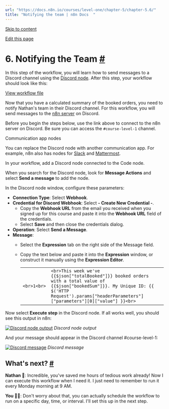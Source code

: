 ```yaml
---
url: "https://docs.n8n.io/courses/level-one/chapter-5/chapter-5.6/"
title: "Notifying the team | n8n Docs  "
---
```


[Skip to content](https://docs.n8n.io/courses/level-one/chapter-5/chapter-5.6/#6-notifying-the-team)

[Edit this page](https://github.com/n8n-io/n8n-docs/edit/main/docs/courses/level-one/chapter-5/chapter-5.6.md "Edit this page")

# 6\. Notifying the Team [\#](https://docs.n8n.io/courses/level-one/chapter-5/chapter-5.6/\#6-notifying-the-team "Permanent link")

In this step of the workflow, you will learn how to send messages to a Discord channel using the [Discord node](https://docs.n8n.io/integrations/builtin/app-nodes/n8n-nodes-base.discord/). After this step, your workflow should look like this:

[View workflow file](https://docs.n8n.io/_workflows//courses/level-one/chapter-5/chapter-5.6.json)

Now that you have a calculated summary of the booked orders, you need to notify Nathan's team in their Discord channel. For this workflow, you will send messages to the [n8n server](https://discord.gg/G98WXzsjky) on Discord.

Before you begin the steps below, use the link above to connect to the n8n server on Discord. Be sure you can access the `#course-level-1` channel.

Communication app nodes

You can replace the Discord node with another communication app. For example, n8n also has nodes for [Slack](https://docs.n8n.io/integrations/builtin/app-nodes/n8n-nodes-base.slack/) and [Mattermost](https://docs.n8n.io/integrations/builtin/app-nodes/n8n-nodes-base.mattermost/).

In your workflow, add a Discord node connected to the Code node.

When you search for the Discord node, look for **Message Actions** and select **Send a message** to add the node.

In the Discord node window, configure these parameters:

- **Connection Type**: Select **Webhook**.
- **Credential for Discord Webhook**: Select **\- Create New Credential -**.
  - Copy the **Webhook URL** from the email you received when you signed up for this course and paste it into the **Webhook URL** field of the credentials.
  - Select **Save** and then close the credentials dialog.
- **Operation**: Select **Send a Message**.
- **Message**:
  - Select the **Expression** tab on the right side of the Message field.
  - Copy the text below and paste it into the **Expression** window, or construct it manually using the **Expression Editor**.



    |     |     |
    | --- | --- |
    | ```<br>1<br>``` | ```<br>This week we've {{$json["totalBooked"]}} booked orders with a total value of {{$json["bookedSum"]}}. My Unique ID: {{ $('HTTP Request').params["headerParameters"]["parameters"][0]["value"] }}<br>``` |

Now select **Execute step** in the Discord node. If all works well, you should see this output in n8n:

[![Discord node output](https://docs.n8n.io/_images/courses/level-one/chapter-five/l1-c5-5-6-discord-output.png)](https://docs.n8n.io/_images/courses/level-one/chapter-five/l1-c5-5-6-discord-output.png) _Discord node output_

And your message should appear in the Discord channel #course-level-1:

[![Discord message](https://docs.n8n.io/_images/courses/level-one/chapter-two/discord-output.png)](https://docs.n8n.io/_images/courses/level-one/chapter-two/discord-output.png) _Discord message_

## What's next? [\#](https://docs.n8n.io/courses/level-one/chapter-5/chapter-5.6/\#whats-next "Permanent link")

**Nathan 🙋**: Incredible, you've saved me hours of tedious work already! Now I can execute this workflow when I need it. I just need to remember to run it every Monday morning at 9 AM.

**You 👩‍🔧**: Don't worry about that, you can actually schedule the workflow to run on a specific day, time, or interval. I'll set this up in the next step.